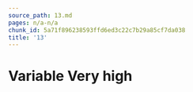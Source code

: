 ```yaml
---
source_path: 13.md
pages: n/a-n/a
chunk_id: 5a71f896238593ffd6ed3c22c7b29a85cf7da038
title: '13'
---
```

# Variable Very high
